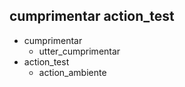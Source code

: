 ## cumprimentar action_test
* cumprimentar
    - utter_cumprimentar
* action_test
    - action_ambiente

